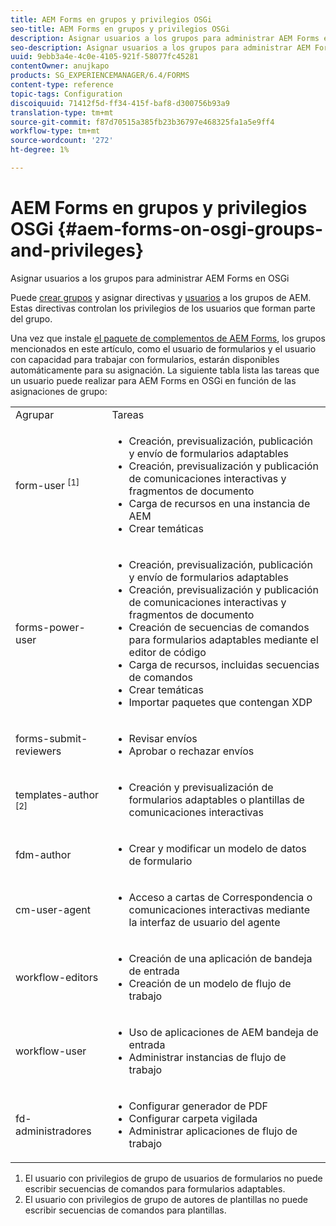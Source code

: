 ```yaml
---
title: AEM Forms en grupos y privilegios OSGi
seo-title: AEM Forms en grupos y privilegios OSGi
description: Asignar usuarios a los grupos para administrar AEM Forms en OSGi
seo-description: Asignar usuarios a los grupos para administrar AEM Forms en OSGi
uuid: 9ebb3a4e-4c0e-4105-921f-58077fc45281
contentOwner: anujkapo
products: SG_EXPERIENCEMANAGER/6.4/FORMS
content-type: reference
topic-tags: Configuration
discoiquuid: 71412f5d-ff34-415f-baf8-d300756b93a9
translation-type: tm+mt
source-git-commit: f87d70515a385fb23b36797e468325fa1a5e9ff4
workflow-type: tm+mt
source-wordcount: '272'
ht-degree: 1%

---
```



# AEM Forms en grupos y privilegios OSGi {#aem-forms-on-osgi-groups-and-privileges}

Asignar usuarios a los grupos para administrar AEM Forms en OSGi

Puede [crear grupos](/help/sites-administering/user-group-ac-admin.md#group-administration) y asignar directivas y [usuarios](/help/sites-administering/user-group-ac-admin.md#user-administration) a los grupos de AEM. Estas directivas controlan los privilegios de los usuarios que forman parte del grupo.

Una vez que instale [el paquete de complementos de AEM Forms](/help/forms/using/installing-configuring-aem-forms-osgi.md), los grupos mencionados en este artículo, como el usuario de formularios y el usuario con capacidad para trabajar con formularios, estarán disponibles automáticamente para su asignación. La siguiente tabla lista las tareas que un usuario puede realizar para AEM Forms en OSGi en función de las asignaciones de grupo:

<table> 
 <tbody>
  <tr>
   <td>Agrupar</td> 
   <td>Tareas</td> 
  </tr>
  <tr>
   <td>form-user <sup>[1]</sup></td> 
   <td>
    <ul> 
     <li>Creación, previsualización, publicación y envío de formularios adaptables</li> 
     <li>Creación, previsualización y publicación de comunicaciones interactivas y fragmentos de documento</li> 
     <li>Carga de recursos en una instancia de AEM</li> 
     <li>Crear temáticas</li> 
    </ul> </td> 
  </tr>
  <tr>
   <td>forms-power-user</td> 
   <td>
    <ul> 
     <li>Creación, previsualización, publicación y envío de formularios adaptables</li> 
     <li>Creación, previsualización y publicación de comunicaciones interactivas y fragmentos de documento</li> 
     <li>Creación de secuencias de comandos para formularios adaptables mediante el editor de código</li> 
     <li>Carga de recursos, incluidas secuencias de comandos</li> 
     <li>Crear temáticas</li> 
     <li>Importar paquetes que contengan XDP</li> 
    </ul> </td> 
  </tr>
  <tr>
   <td>forms-submit-reviewers</td> 
   <td>
    <ul> 
     <li>Revisar envíos</li> 
     <li>Aprobar o rechazar envíos</li> 
    </ul> </td> 
  </tr>
  <tr>
   <td>templates-author <sup>[2]</sup></td> 
   <td>
    <ul> 
     <li>Creación y previsualización de formularios adaptables o plantillas de comunicaciones interactivas</li> 
    </ul> </td> 
  </tr>
  <tr>
   <td><p>fdm-author</p> </td> 
   <td>
    <ul> 
     <li>Crear y modificar un modelo de datos de formulario</li> 
    </ul> </td> 
  </tr>
  <tr>
   <td>cm-user-agent</td> 
   <td>
    <ul> 
     <li>Acceso a cartas de Correspondencia o comunicaciones interactivas mediante la interfaz de usuario del agente</li> 
    </ul> </td> 
  </tr>
  <tr>
   <td><p>workflow-editors</p> </td> 
   <td>
    <ul> 
     <li>Creación de una aplicación de bandeja de entrada</li> 
     <li>Creación de un modelo de flujo de trabajo</li> 
    </ul> </td> 
  </tr>
  <tr>
   <td>workflow-user</td> 
   <td>
    <ul> 
     <li>Uso de aplicaciones de AEM bandeja de entrada</li> 
     <li>Administrar instancias de flujo de trabajo</li> 
    </ul> </td> 
  </tr>
  <tr>
   <td>fd-administradores</td> 
   <td>
    <ul> 
     <li>Configurar generador de PDF</li> 
     <li>Configurar carpeta vigilada</li> 
     <li>Administrar aplicaciones de flujo de trabajo</li> 
    </ul> </td> 
  </tr>
 </tbody>
</table>

1. El usuario con privilegios de grupo de usuarios de formularios no puede escribir secuencias de comandos para formularios adaptables.
1. El usuario con privilegios de grupo de autores de plantillas no puede escribir secuencias de comandos para plantillas.

